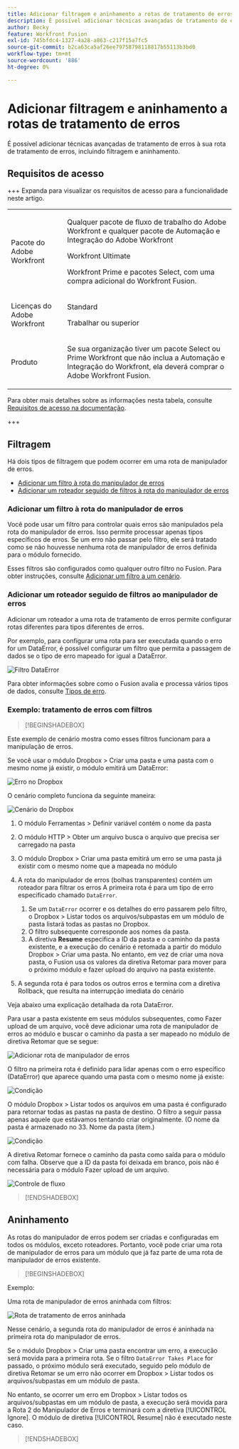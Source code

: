 ```yaml
---
title: Adicionar filtragem e aninhamento a rotas de tratamento de erros
description: É possível adicionar técnicas avançadas de tratamento de erros à sua rota de tratamento de erros, incluindo filtragem e aninhamento.
author: Becky
feature: Workfront Fusion
exl-id: 745bfdc4-1327-4a28-a863-c217f15a7fc5
source-git-commit: b2ca63ca5af26ee79758798118817b55113b3bd0
workflow-type: tm+mt
source-wordcount: '886'
ht-degree: 0%

---
```


# Adicionar filtragem e aninhamento a rotas de tratamento de erros

É possível adicionar técnicas avançadas de tratamento de erros à sua rota de tratamento de erros, incluindo filtragem e aninhamento.

## Requisitos de acesso

+++ Expanda para visualizar os requisitos de acesso para a funcionalidade neste artigo.

<table style="table-layout:auto">
 <col> 
 <col> 
 <tbody> 
  <tr> 
   <td role="rowheader">Pacote do Adobe Workfront</td> 
   <td> <p>Qualquer pacote de fluxo de trabalho do Adobe Workfront e qualquer pacote de Automação e Integração do Adobe Workfront</p><p>Workfront Ultimate</p><p>Workfront Prime e pacotes Select, com uma compra adicional do Workfront Fusion.</p> </td> 
  </tr> 
  <tr data-mc-conditions=""> 
   <td role="rowheader">Licenças do Adobe Workfront</td> 
   <td> <p>Standard</p><p>Trabalhar ou superior</p> </td> 
  </tr> 
  <tr> 
   <td role="rowheader">Produto</td> 
   <td>
   <p>Se sua organização tiver um pacote Select ou Prime Workfront que não inclua a Automação e Integração do Workfront, ela deverá comprar o Adobe Workfront Fusion.</li></ul>
   </td> 
  </tr>
 </tbody> 
</table>

Para obter mais detalhes sobre as informações nesta tabela, consulte [Requisitos de acesso na documentação](/help/workfront-fusion/references/licenses-and-roles/access-level-requirements-in-documentation.md).

+++

## Filtragem

Há dois tipos de filtragem que podem ocorrer em uma rota de manipulador de erros.

* [Adicionar um filtro à rota do manipulador de erros](#add-a-filter-to-the-error-handler-route)
* [Adicionar um roteador seguido de filtros à rota do manipulador de erros](#add-a-router-followed-by-filters-to-the-error-handler)

### Adicionar um filtro à rota do manipulador de erros

Você pode usar um filtro para controlar quais erros são manipulados pela rota do manipulador de erros. Isso permite processar apenas tipos específicos de erros. Se um erro não passar pelo filtro, ele será tratado como se não houvesse nenhuma rota de manipulador de erros definida para o módulo fornecido.

Esses filtros são configurados como qualquer outro filtro no Fusion. Para obter instruções, consulte [Adicionar um filtro a um cenário](/help/workfront-fusion/create-scenarios/add-modules/add-a-filter-to-a-scenario.md).

### Adicionar um roteador seguido de filtros ao manipulador de erros

Adicionar um roteador a uma rota de tratamento de erros permite configurar rotas diferentes para tipos diferentes de erros.

Por exemplo, para configurar uma rota para ser executada quando o erro for um DataError, é possível configurar um filtro que permita a passagem de dados se o tipo de erro mapeado for igual a DataError.

![Filtro DataError](assets/filter-dataerror.png)

Para obter informações sobre como o Fusion avalia e processa vários tipos de dados, consulte [Tipos de erro](/help/workfront-fusion/references/errors/error-processing.md).

### Exemplo: tratamento de erros com filtros

>[!BEGINSHADEBOX]

Este exemplo de cenário mostra como esses filtros funcionam para a manipulação de erros.

Se você usar o módulo Dropbox > Criar uma pasta e uma pasta com o mesmo nome já existir, o módulo emitirá um DataError:

![Erro no Dropbox](assets/dropbox.png)

O cenário completo funciona da seguinte maneira:

![Cenário do Dropbox](assets/dropbox-scenario.png)

1. O módulo Ferramentas > Definir variável contém o nome da pasta
1. O módulo HTTP > Obter um arquivo busca o arquivo que precisa ser carregado na pasta
1. O módulo Dropbox > Criar uma pasta emitirá um erro se uma pasta já existir com o mesmo nome que a mapeada no módulo
1. A rota do manipulador de erros (bolhas transparentes) contém um roteador para filtrar os erros
A primeira rota é para um tipo de erro especificado chamado `DataError`.

   1. Se um `DataError` ocorrer e os detalhes do erro passarem pelo filtro, o Dropbox > Listar todos os arquivos/subpastas em um módulo de pasta listará todas as pastas no Dropbox.
   1. O filtro subsequente corresponde aos nomes da pasta.
   1. A diretiva **Resume** especifica a ID da pasta e o caminho da pasta existente, e a execução do cenário é retomada a partir do módulo Dropbox > Criar uma pasta. No entanto, em vez de criar uma nova pasta, o Fusion usa os valores da diretiva Retomar para mover para o próximo módulo e fazer upload do arquivo na pasta existente.

1. A segunda rota é para todos os outros erros e termina com a diretiva Rollback, que resulta na interrupção imediata do cenário

Veja abaixo uma explicação detalhada da rota DataError.

Para usar a pasta existente em seus módulos subsequentes, como Fazer upload de um arquivo, você deve adicionar uma rota de manipulador de erros ao módulo e buscar o caminho da pasta a ser mapeado no módulo de diretiva Retomar que se segue:

![Adicionar rota de manipulador de erros](assets/add-error-handler-route.png)

O filtro na primeira rota é definido para lidar apenas com o erro específico (DataError) que aparece quando uma pasta com o mesmo nome já existe:

![Condição](assets/condition.png)

O módulo Dropbox > Listar todos os arquivos em uma pasta é configurado para retornar todas as pastas na pasta de destino. O filtro a seguir passa apenas aquele que estávamos tentando criar originalmente. (O nome da pasta é armazenado no 33. Nome da pasta (item.)

![Condição](assets/condition2.png)

A diretiva Retomar fornece o caminho da pasta como saída para o módulo com falha. Observe que a ID da pasta foi deixada em branco, pois não é necessária para o módulo Fazer upload de um arquivo.

![Controle de fluxo](assets/flow-control.png)

>[!ENDSHADEBOX]

## Aninhamento

As rotas do manipulador de erros podem ser criadas e configuradas em todos os módulos, exceto roteadores. Portanto, você pode criar uma rota de manipulador de erros para um módulo que já faz parte de uma rota de manipulador de erros existente.

>[!BEGINSHADEBOX]

Exemplo:

Uma rota de manipulador de erros aninhada com filtros:

![Rota de tratamento de erros aninhada](assets/nested-error-handling-route.png)

Nesse cenário, a segunda rota do manipulador de erros é aninhada na primeira rota do manipulador de erros.

Se o módulo Dropbox > Criar uma pasta encontrar um erro, a execução será movida para a primeira rota. Se o filtro `DataError Takes Place` for passado, o próximo módulo será executado, seguido pelo módulo de diretiva Retomar se um erro não ocorrer em Dropbox > Listar todos os arquivos/subpastas em um módulo de pasta.

No entanto, se ocorrer um erro em Dropbox > Listar todos os arquivos/subpastas em um módulo de pasta, a execução será movida para a Rota 2 do Manipulador de Erros e terminará com a diretiva [!UICONTROL Ignore]. O módulo de diretiva [!UICONTROL Resume] não é executado neste caso.

>[!ENDSHADEBOX]
